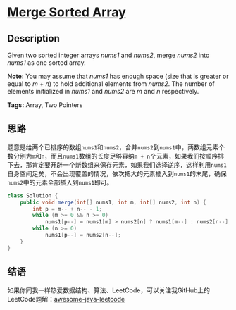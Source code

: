 # [Merge Sorted Array][title]

## Description

Given two sorted integer arrays *nums1* and *nums2*, merge *nums2* into *nums1* as one sorted array.

**Note:**
You may assume that *nums1* has enough space (size that is greater or equal to *m* + *n*) to hold additional elements from *nums2*. The number of elements initialized in *nums1* and *nums2* are *m* and *n* respectively.

**Tags:** Array, Two Pointers


## 思路

题意是给两个已排序的数组`nums1`和`nums2`，合并`nums2`到`nums1`中，两数组元素个数分别为`m`和`n`，而且`nums1`数组的长度足够容纳`m + n`个元素，如果我们按顺序排下去，那肯定要开辟一个新数组来保存元素，如果我们选择逆序，这样利用`nums1`自身空间足矣，不会出现覆盖的情况，依次把大的元素插入到`nums1`的末尾，确保`nums2`中的元素全部插入到`nums1`即可。

``` java
class Solution {
    public void merge(int[] nums1, int m, int[] nums2, int n) {
        int p = m-- + n-- - 1;
        while (m >= 0 && n >= 0)
            nums1[p--] = nums1[m] > nums2[n] ? nums1[m--] : nums2[n--];
        while (n >= 0)
            nums1[p--] = nums2[n--];
    }
}
```


## 结语

如果你同我一样热爱数据结构、算法、LeetCode，可以关注我GitHub上的LeetCode题解：[awesome-java-leetcode][ajl]



[title]: https://leetcode.com/problems/merge-sorted-array
[ajl]: https://github.com/Blankj/awesome-java-leetcode
